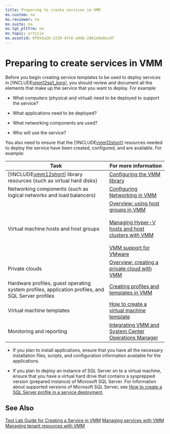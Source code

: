 ```yaml
---
title: Preparing to create services in VMM
ms.custom: na
ms.reviewer: na
ms.suite: na
ms.tgt_pltfrm: na
ms.topic: article
ms.assetid: 0fb93a2b-2220-47c6-a9db-2961e8e8acdf
---
```

# Preparing to create services in VMM
Before you begin creating service templates to be used to deploy services in [!INCLUDE[vmm12sp1_long](./Token/vmm12sp1_long_md.md)], you should review and document all the elements that make up the service that you want to deploy. For example:

-   What computers \(physical and virtual\) need to be deployed to support the service?

-   What applications need to be deployed?

-   What networking components are used?

-   Who will use the service?

You also need to ensure that the [!INCLUDE[vmm12short](./Token/vmm12short_md.md)] resources needed to deploy the service have been created, configured, and are available. For example:

|Task|For more information|
|--------|------------------------|
|[!INCLUDE[vmm12short](./Token/vmm12short_md.md)] library resources \(such as virtual hard disks\)|[Configuring the VMM library](./Configuring-the-VMM-library.md)|
|Networking components \(such as logical networks and load balancers\)|[Configuring Networking in VMM](assetId:///7538ceab-2d04-4fa0-91c7-b66afd0a211d)|
|Virtual machine hosts and host groups|[Overview: using host groups in VMM](./Overview--using-host-groups-in-VMM.md)<br /><br />[Managing Hyper-V hosts and host clusters with VMM](./Managing-Hyper-V-hosts-and-host-clusters-with-VMM.md)<br /><br />[VMM support for VMware](./VMM-support-for-VMware.md)|
|Private clouds|[Overview: creating a private cloud with VMM](./Overview--creating-a-private-cloud-with-VMM.md)|
|Hardware profiles, guest operating system profiles, application profiles, and SQL Server profiles|[Creating profiles and templates in VMM](./Creating-profiles-and-templates-in-VMM.md)|
|Virtual machine templates|[How to create a virtual machine template](./How-to-create-a-virtual-machine-template.md)|
|Monitoring and reporting|[Integrating VMM and System Center Operations Manager](./Integrating-VMM-and-System-Center-Operations-Manager.md)|

-   If you plan to install applications, ensure that you have all the necessary installation files, scripts, and configuration information available for the applications.

-   If you plan to deploy an instance of SQL Server on to a virtual machine, ensure that you have a virtual hard drive that contains a sysprepped version \(prepared instance\) of Microsoft SQL Server. For information about supported versions of Microsoft SQL Server, see [How to create a SQL Server profile in a service deployment](./How-to-create-a-SQL-Server-profile-in-a-service-deployment.md).

## See Also
[Test Lab Guide for Creating a Service in VMM](http://www.microsoft.com/download/details.aspx?id=38837)
[Managing services with VMM](./Managing-services-with-VMM.md)
[Managing tenant resources with VMM](./Managing-tenant-resources-with-VMM.md)


